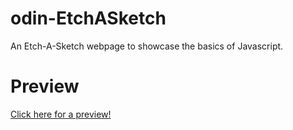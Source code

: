 # odin-EtchASketch
An Etch-A-Sketch webpage to showcase the basics of Javascript.

# Preview
[Click here for a preview!](https://karimelbasiouni.github.io/odin-EtchASketch/) 
